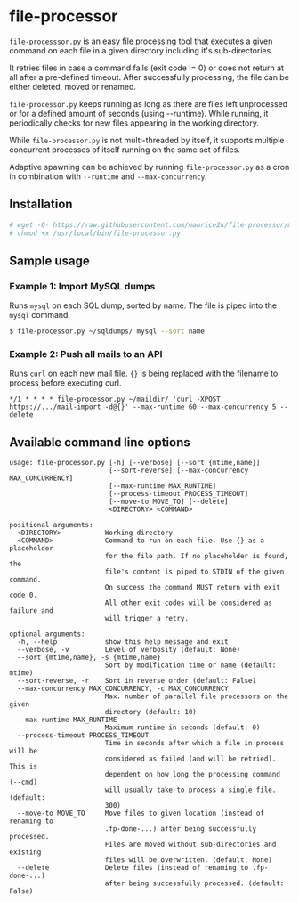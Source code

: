 # file-processor

`file-processsor.py` is an easy file processing tool that executes a given command on each file in a given directory including it's sub-directories.

It retries files in case a command fails (exit code != 0) or does not return at all after a pre-defined timeout.
After successfully processing, the file can be either deleted, moved or renamed.

`file-processor.py` keeps running as long as there are files left unprocessed or for a defined amount of seconds (using --runtime). While running, it periodically checks for new files appearing in the working directory.

While `file-processor.py` is not multi-threaded by itself, it supports multiple concurrent processes of itself running on the same set of files.

Adaptive spawning can be achieved by running `file-processor.py` as a cron in combination with `--runtime` and `--max-concurrency`.


## Installation

```bash
# wget -O- https://raw.githubusercontent.com/maurice2k/file-processor/master/file-processor.py >/usr/local/bin/file-processor.py
# chmod +x /usr/local/bin/file-processor.py
```


## Sample usage

### Example 1: Import MySQL dumps
Runs `mysql` on each SQL dump, sorted by name. The file is piped into the `mysql` command. 
```bash
$ file-processor.py ~/sqldumps/ mysql --sort name
```

### Example 2: Push all mails to an API
Runs `curl` on each new mail file. `{}` is being replaced with the filename to process before executing curl.
```
*/1 * * * * file-processor.py ~/maildir/ 'curl -XPOST https://.../mail-import -d@{}' --max-runtime 60 --max-concurrency 5 --delete
```


## Available command line options
```
usage: file-processor.py [-h] [--verbose] [--sort {mtime,name}]
                         [--sort-reverse] [--max-concurrency MAX_CONCURRENCY]
                         [--max-runtime MAX_RUNTIME]
                         [--process-timeout PROCESS_TIMEOUT]
                         [--move-to MOVE_TO] [--delete]
                         <DIRECTORY> <COMMAND>

positional arguments:
  <DIRECTORY>           Working directory
  <COMMAND>             Command to run on each file. Use {} as a placeholder
                        for the file path. If no placeholder is found, the
                        file's content is piped to STDIN of the given command.
                        On success the command MUST return with exit code 0.
                        All other exit codes will be considered as failure and
                        will trigger a retry.

optional arguments:
  -h, --help            show this help message and exit
  --verbose, -v         Level of verbosity (default: None)
  --sort {mtime,name}, -s {mtime,name}
                        Sort by modification time or name (default: mtime)
  --sort-reverse, -r    Sort in reverse order (default: False)
  --max-concurrency MAX_CONCURRENCY, -c MAX_CONCURRENCY
                        Max. number of parallel file processors on the given
                        directory (default: 10)
  --max-runtime MAX_RUNTIME
                        Maximum runtime in seconds (default: 0)
  --process-timeout PROCESS_TIMEOUT
                        Time in seconds after which a file in process will be
                        considered as failed (and will be retried). This is
                        dependent on how long the processing command (--cmd)
                        will usually take to process a single file. (default:
                        300)
  --move-to MOVE_TO     Move files to given location (instead of renaming to
                        .fp-done-...) after being successfully processed.
                        Files are moved without sub-directories and existing
                        files will be overwritten. (default: None)
  --delete              Delete files (instead of renaming to .fp-done-...)
                        after being successfully processed. (default: False)
```
